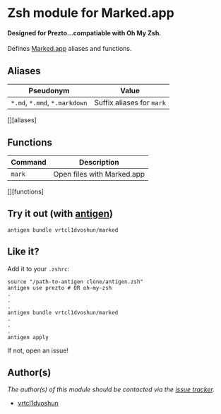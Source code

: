 # Zsh module for Marked.app

#### Designed for Prezto...compatiable with Oh My Zsh.


Defines [Marked.app][marked] aliases and functions.

## Aliases

| Pseudonym | Value
| ------------ | -----------
|  `*.md`, `*.mmd`, `*.markdown` | Suffix aliases for `mark`
[][aliases]

## Functions

| Command     | Description
| ----------- | -----------
|  `mark`     | Open files with Marked.app
[][functions]

## Try it out (with [antigen][antigen])

    antigen bundle vrtcl1dvoshun/marked

## Like it?

Add it to your `.zshrc`:

    source "/path-to-antigen clone/antigen.zsh"
    antigen use prezto # OR oh-my-zsh
    .
    .
    .
    antigen bundle vrtcl1dvoshun/marked
    .
    .
    .
    antigen apply
	
If not, open an issue!

## Author(s)

*The author(s) of this module should be contacted via the [issue tracker][issue_tracker].*

  - [vrtcl1dvoshun][vrtcl1dvoshun]

[antigen]:        https://github.com/zsh-users/antigen            "zsh-users/angtigen"
[marked]:         http://markedapp.com/                           "Marked.app"
[issue_tracker]:  https://github.com/vrtcl1dvoshun/marked/issues  "vrtcl1dvoshun/marked/issues"
[vrtcl1dvoshun]:  https://github.com/vrtcl1dvoshun                "vrtcl1dvoshun"

